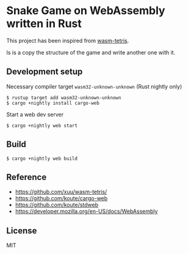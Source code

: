 # Snake Game on WebAssembly written in Rust

This project has been inspired from [wasm-tetris](https://github.com/xuu/wasm-tetris/).

Is is a copy the structure of the game and write another one with it.

## Development setup

Necessary compiler target `wasm32-unknown-unknown` (Rust nightly only)

```
$ rustup target add wasm32-unknown-unknown
$ cargo +nightly install cargo-web
```

Start a web dev server

```
$ cargo +nightly web start
```

## Build

```
$ cargo +nightly web build
```

## Reference

* https://github.com/xuu/wasm-tetris/
* https://github.com/koute/cargo-web
* https://github.com/koute/stdweb
* https://developer.mozilla.org/en-US/docs/WebAssembly

## License

MIT
